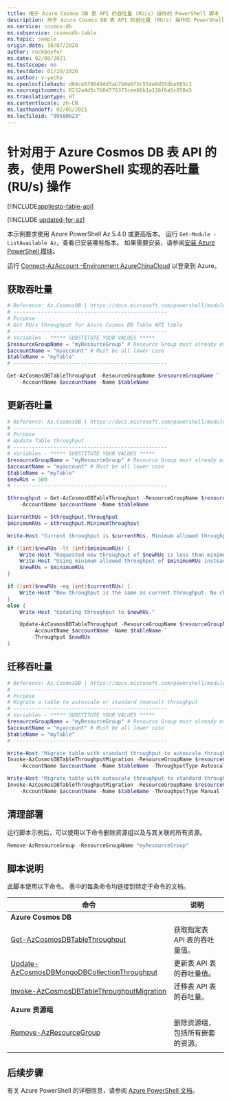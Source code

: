 ```yaml
---
title: 用于 Azure Cosmos DB 表 API 的吞吐量 (RU/s) 操作的 PowerShell 脚本
description: 用于 Azure Cosmos DB 表 API 的吞吐量 (RU/s) 操作的 PowerShell 脚本
ms.service: cosmos-db
ms.subservice: cosmosdb-table
ms.topic: sample
origin.date: 10/07/2020
author: rockboyfor
ms.date: 02/08/2021
ms.testscope: no
ms.testdate: 01/20/2020
ms.author: v-yeche
ms.openlocfilehash: d04ce0f8640dd3ab7b8e0f2c554e8d55dbe065c1
ms.sourcegitcommit: 0232a4d5c760d776371cee66b1a116f6a5c850a5
ms.translationtype: HT
ms.contentlocale: zh-CN
ms.lasthandoff: 02/05/2021
ms.locfileid: "99580623"
---
```

<!--Verified successfully-->
# <a name="throughput-rus-operations-with-powershell-for-a-table-for-azure-cosmos-db---table-api"></a>针对用于 Azure Cosmos DB 表 API 的表，使用 PowerShell 实现的吞吐量 (RU/s) 操作
[!INCLUDE[appliesto-table-api](../../../includes/appliesto-table-api.md)]

[!INCLUDE [updated-for-az](../../../../../includes/updated-for-az.md)]

本示例要求使用 Azure PowerShell Az 5.4.0 或更高版本。 运行 `Get-Module -ListAvailable Az`，查看已安装哪些版本。
如果需要安装，请参阅[安装 Azure PowerShell 模块](https://docs.microsoft.com/powershell/azure/install-az-ps)。

运行 [Connect-AzAccount -Environment AzureChinaCloud](https://docs.microsoft.com/powershell/module/az.accounts/connect-azaccount) 以登录到 Azure。


## <a name="get-throughput"></a>获取吞吐量

```powershell
# Reference: Az.CosmosDB | https://docs.microsoft.com/powershell/module/az.cosmosdb
# --------------------------------------------------
# Purpose
# Get RU/s throughput for Azure Cosmos DB Table API table
# --------------------------------------------------
# Variables - ***** SUBSTITUTE YOUR VALUES *****
$resourceGroupName = "myResourceGroup" # Resource Group must already exist
$accountName = "myaccount" # Must be all lower case
$tableName = "myTable"
# --------------------------------------------------

Get-AzCosmosDBTableThroughput -ResourceGroupName $resourceGroupName `
    -AccountName $accountName -Name $tableName

```

## <a name="update-throughput"></a>更新吞吐量

```powershell
# Reference: Az.CosmosDB | https://docs.microsoft.com/powershell/module/az.cosmosdb
# --------------------------------------------------
# Purpose
# Update Table throughput
# --------------------------------------------------
# Variables - ***** SUBSTITUTE YOUR VALUES *****
$resourceGroupName = "myResourceGroup" # Resource Group must already exist
$accountName = "myaccount" # Must be all lower case
$tableName = "myTable"
$newRUs = 500
# --------------------------------------------------

$throughput = Get-AzCosmosDBTableThroughput -ResourceGroupName $resourceGroupName `
    -AccountName $accountName -Name $tableName

$currentRUs = $throughput.Throughput
$minimumRUs = $throughput.MinimumThroughput

Write-Host "Current throughput is $currentRUs. Minimum allowed throughput is $minimumRUs."

if ([int]$newRUs -lt [int]$minimumRUs) {
    Write-Host "Requested new throughput of $newRUs is less than minimum allowed throughput of $minimumRUs."
    Write-Host "Using minimum allowed throughput of $minimumRUs instead."
    $newRUs = $minimumRUs
}

if ([int]$newRUs -eq [int]$currentRUs) {
    Write-Host "New throughput is the same as current throughput. No change needed."
}
else {
    Write-Host "Updating throughput to $newRUs."

    Update-AzCosmosDBTableThroughput -ResourceGroupName $resourceGroupName `
        -AccountName $accountName -Name $tableName `
        -Throughput $newRUs
}

```

## <a name="migrate-throughput"></a>迁移吞吐量

```powershell
# Reference: Az.CosmosDB | https://docs.microsoft.com/powershell/module/az.cosmosdb
# --------------------------------------------------
# Purpose
# Migrate a table to autoscale or standard (manual) throughput
# --------------------------------------------------
# Variables - ***** SUBSTITUTE YOUR VALUES *****
$resourceGroupName = "myResourceGroup" # Resource Group must already exist
$accountName = "myaccount" # Must be all lower case
$tableName = "myTable"
# --------------------------------------------------

Write-Host "Migrate table with standard throughput to autoscale throughput."
Invoke-AzCosmosDBTableThroughputMigration -ResourceGroupName $resourceGroupName `
    -AccountName $accountName -Name $tableName -ThroughputType Autoscale

Write-Host "Migrate table with autoscale throughput to standard throughput."
Invoke-AzCosmosDBTableThroughputMigration -ResourceGroupName $resourceGroupName `
    -AccountName $accountName -Name $tableName -ThroughputType Manual

```

## <a name="clean-up-deployment"></a>清理部署

运行脚本示例后，可以使用以下命令删除资源组以及与其关联的所有资源。

```powershell
Remove-AzResourceGroup -ResourceGroupName "myResourceGroup"
```

## <a name="script-explanation"></a>脚本说明

此脚本使用以下命令。 表中的每条命令均链接到特定于命令的文档。

| 命令 | 说明 |
|---|---|
|**Azure Cosmos DB**| |
| [Get-AzCosmosDBTableThroughput](https://docs.microsoft.com/powershell/module/az.cosmosdb/get-azcosmosdbtablethroughput) | 获取指定表 API 表的吞吐量值。 |
| [Update-AzCosmosDBMongoDBCollectionThroughput](https://docs.microsoft.com/powershell/module/az.cosmosdb/update-azcosmosdbsqldatabasethroughput) | 更新表 API 表的吞吐量值。 |
| [Invoke-AzCosmosDBTableThroughputMigration](https://docs.microsoft.com/powershell/module/az.cosmosdb/invoke-azcosmosdbtablethroughputmigration) | 迁移表 API 表的吞吐量。 |
|**Azure 资源组**| |
| [Remove-AzResourceGroup](https://docs.microsoft.com/powershell/module/az.resources/remove-azresourcegroup) | 删除资源组，包括所有嵌套的资源。 |
|||

## <a name="next-steps"></a>后续步骤

有关 Azure PowerShell 的详细信息，请参阅 [Azure PowerShell 文档](https://docs.microsoft.com/powershell/)。

<!--Update_Description: update meta properties, wording update, update link-->